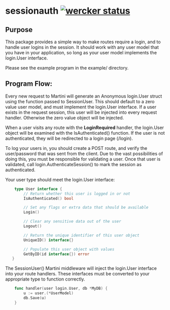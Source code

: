 # sessionauth [![wercker status](https://app.wercker.com/status/2ca96622162f80499f954e2c8a2e44a1 "wercker status")](https://app.wercker.com/project/bykey/2ca96622162f80499f954e2c8a2e44a1)

## Purpose

This package provides a simple way to make routes require a login, and to handle user logins in
the session. It should work with any user model that you have in your application, so long as
your user model implements the login.User interface.

Please see the example program in the example/ directory.

## Program Flow:

Every new request to Martini will generate an Anonymous login.User struct using the function passed
to SessionUser. This should default to a zero value user model, and must implement the login.User
interface. If a user exists in the request session, this user will be injected into every request 
handler. Otherwise the zero value object will be injected.

When a user visits any route with the **LoginRequired** handler, the login.User object will be
examined with the IsAuthenticated() function. If the user is not authenticated, they will be
redirected to a login page (/login).

To log your users in, you should create a POST route, and verify the user/password that was sent
from the client. Due to the vast possibilities of doing this, you must be responsible for
validating a user. Once that user is validated, call login.AuthenticateSession() to mark the
session as authenticated.

Your user type should meet the login.User interface:

```go
    type User interface {
        // Return whether this user is logged in or not
        IsAuthenticated() bool

        // Set any flags or extra data that should be available
        Login()

        // Clear any sensitive data out of the user
        Logout()

        // Return the unique identifier of this user object
        UniqueID() interface{}

        // Populate this user object with values
        GetByID(id interface{}) error
   }
```

The SessionUser() Martini middleware will inject the login.User interface
into your route handlers. These interfaces must be converted to your
appropriate type to function correctly.

```go
    func handler(user login.User, db *MyDB) {
        u := user.(*UserModel)
        db.Save(u)
    }
```
